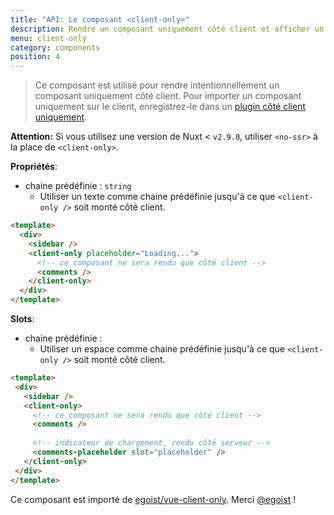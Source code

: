```yaml
---
title: "API: Le composant <client-only>"
description: Rendre un composant uniquement côté client et afficher un texte d'espace réservé côté serveur.
menu: client-only
category: components
position: 4
---
```


> Ce composant est utilisé pour rendre intentionnellement un composant uniquement côté client. Pour importer un 
> composant uniquement sur le client, enregistrez-le dans un [plugin côté client uniquement](/guide/plugins#client-side-only).

<div class="Alert Alert--orange">

**Attention:** Si vous utilisez une version de Nuxt < `v2.9.0`, utiliser `<no-ssr>` à la place de `<client-only>`.

</div>


**Propriétés**:
- chaine prédéfinie : `string`
  - Utiliser un texte comme chaine prédéfinie jusqu'à ce que `<client-only />` soit monté côté client.

```html
<template>
  <div>
    <sidebar />
    <client-only placeholder="Loading...">
      <!-- ce composant ne sera rendu que côté client -->
      <comments />
    </client-only>
  </div>
</template>
```

**Slots**:

- chaine prédéfinie :
  - Utiliser un espace comme chaine prédéfinie jusqu'à ce que `<client-only />` soit monté côté client.
 
 ```html
<template>
  <div>
    <sidebar />
    <client-only>
      <!-- ce composant ne sera rendu que côté client -->
      <comments />
  
      <!-- indicateur de chargement, rendu côté serveur -->
      <comments-placeholder slot="placeholder" />
    </client-only>
  </div>
</template>
```

Ce composant est importé de [egoist/vue-client-only](https://github.com/egoist/vue-client-only). 
Merci [@egoist](https://github.com/egoist) !
